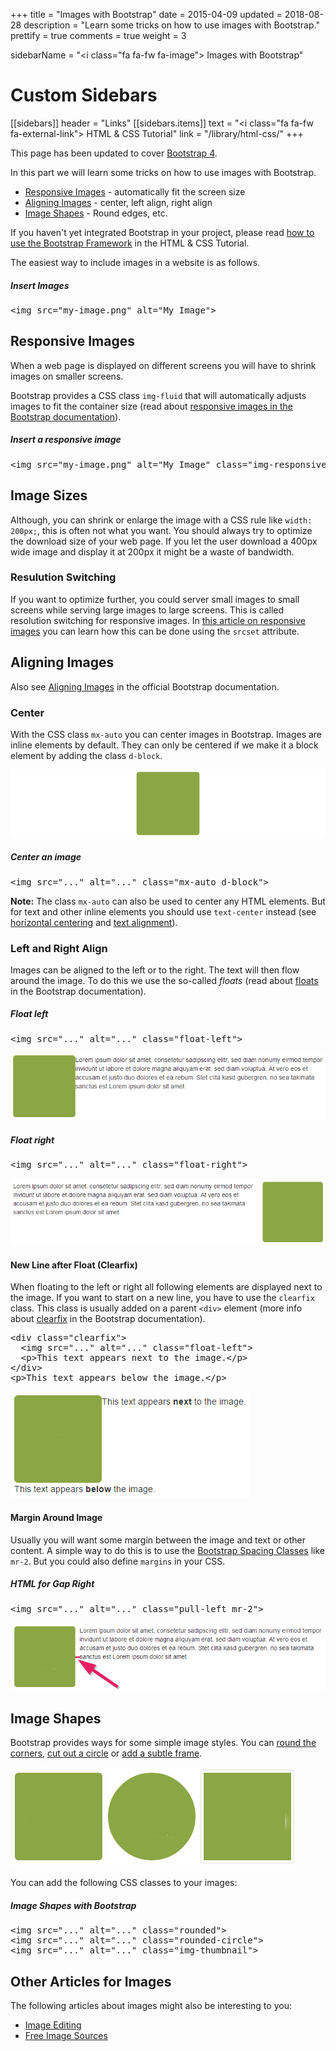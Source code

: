 +++
title = "Images with Bootstrap"
date = 2015-04-09
updated = 2018-08-28
description = "Learn some tricks on how to use images with Bootstrap."
prettify = true
comments = true
weight = 3

sidebarName = "<i class=\"fa fa-fw fa-image\"></i> Images with Bootstrap"

# Custom Sidebars
[[sidebars]]
header = "Links"
[[sidebars.items]]
text = "<i class=\"fa fa-fw fa-external-link\"></i> HTML & CSS Tutorial"
link = "/library/html-css/"
+++

<div class="alert alert-info">
This page has been updated to cover <a href="https://getbootstrap.com/" class="alert-link">Bootstrap 4</a>. 
</div>


In this part we will learn some tricks on how to use images with Bootstrap.

* [Responsive Images](#responsive-images) - automatically fit the screen size
* [Aligning Images](#aligning-images) - center, left align, right align
* [Image Shapes](#image-shapes) - Round edges, etc.

<div class="alert alert-warning">
  If you haven't yet integrated Bootstrap in your project, please read <a href="/library/html-css/part7/" class="alert-link">how to use the Bootstrap Framework</a> in the HTML &amp; CSS Tutorial.
</div>

The easiest way to include images in a website is as follows.

##### Insert Images

<pre class="prettyprint lang-html">
&lt;img src="my-image.png" alt="My Image">
</pre>


## Responsive Images

When a web page is displayed on different screens you will have to shrink images on smaller screens.

Bootstrap provides a CSS class `img-fluid` that will automatically adjusts images to fit the container size (read about [responsive images in the Bootstrap documentation](https://getbootstrap.com/docs/4.1/content/images/#responsive-images)).


##### Insert a responsive image

<pre class="prettyprint lang-html">
&lt;img src="my-image.png" alt="My Image" class="img-responsive" >
</pre>


## Image Sizes

Although, you can shrink or enlarge the image with a CSS rule like `width: 200px;`, this is often not what you want. You should always try to optimize the download size of your web page. If you let the user download a 400px wide image and display it at 200px it might be a waste of bandwidth.


### Resulution Switching 

If you want to optimize further, you could server small images to small screens while serving large images to large screens. This is called resolution switching for responsive images. In [this article on responsive images](https://developer.mozilla.org/en-US/docs/Learn/HTML/Multimedia_and_embedding/Responsive_images) you can learn how this can be done using the `srcset` attribute.


## Aligning Images

Also see [Aligning Images](https://getbootstrap.com/docs/4.1/content/images/#aligning-images) in the official Bootstrap documentation.


### Center

With the CSS class `mx-auto` you can center images in Bootstrap. Images are inline elements by default. They can only be centered if we make it a block element by adding the class `d-block`. 

![Image Center](center.png)


##### Center an image

<pre class="prettyprint lang-html">
&lt;img src="..." alt="..." class="mx-auto d-block">
</pre>

<div class="alert alert-info">
  <strong>Note:</strong> The class <code>mx-auto</code> can also be used to center any HTML elements. But for text and other inline elements you should use <code>text-center</code> instead (see <a href="https://getbootstrap.com/docs/4.1/utilities/spacing/#horizontal-centering" class="alert-link">horizontal centering</a> and <a class="alert-link" href="https://getbootstrap.com/docs/4.1/utilities/text/#text-alignment">text alignment</a>).
</div>


### Left and Right Align

Images can be aligned to the left or to the right. The text will then flow around the image. To do this we use the so-called *floats* (read about [floats](https://getbootstrap.com/docs/4.1/utilities/float/) in the Bootstrap documentation).


##### Float left

<pre class="prettyprint lang-html">
&lt;img src="..." alt="..." class="float-left">
</pre>

![Left Align](float-left.png)


##### Float right

<pre class="prettyprint lang-html">
&lt;img src="..." alt="..." class="float-right">
</pre>

![Right Align](float-right.png)


#### New Line after Float (Clearfix)

When floating to the left or right all following elements are displayed next to the image. If you want to start on a new line, you have to use the `clearfix` class. This class is usually added on a parent `<div>` element (more info about [clearfix](https://getbootstrap.com/docs/4.1/utilities/clearfix/) in the Bootstrap documentation).

<pre class="prettyprint lang-html">
&lt;div class="clearfix">
  &lt;img src="..." alt="..." class="float-left">
  &lt;p>This text appears next to the image.&lt;/p>
&lt;/div>
&lt;p>This text appears below the image.&lt;/p>
</pre>

![Clearfix](clearfix.png)


#### Margin Around Image

Usually you will want some margin between the image and text or other content. A simple way to do this is to use the [Bootstrap Spacing Classes](https://getbootstrap.com/docs/4.1/utilities/spacing/) like `mr-2`. But you could also define `margins` in your CSS.


##### HTML for Gap Right

<pre class="prettyprint lang-html">
&lt;img src="..." alt="..." class="pull-left mr-2">
</pre>


![Gap](margin.png)


## Image Shapes

Bootstrap provides ways for some simple image styles. You can [round the corners](https://getbootstrap.com/docs/4.1/utilities/borders/#border-radius), [cut out a circle](https://getbootstrap.com/docs/4.1/utilities/borders/#border-radius) or [add a subtle frame](https://getbootstrap.com/docs/4.1/content/images/#image-thumbnails).

![Image Shapes](image-shapes.png)

You can add the following CSS classes to your images:


##### Image Shapes with Bootstrap

<pre class="prettyprint lang-html">
&lt;img src="..." alt="..." class="rounded">
&lt;img src="..." alt="..." class="rounded-circle">
&lt;img src="..." alt="..." class="img-thumbnail">
</pre>


## Other Articles for Images

The following articles about images might also be interesting to you:

* [Image Editing](/library/more-html-css/image-editing/)
* [Free Image Sources](/library/more-html-css/image-sources/)